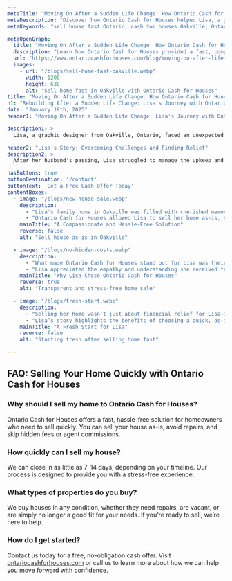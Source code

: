 ```yaml
---
metaTitle: "Moving On After a Sudden Life Change: How Ontario Cash for Houses Helped Lisa Rebuild | Ontario Cash for Houses"
metaDescription: "Discover how Ontario Cash for Houses helped Lisa, a graphic designer from Oakville, Ontario, sell her home quickly and stress-free after a major life change."
metaKeywords: "sell house fast Ontario, cash for houses Oakville, Ontario real estate solutions, sell home as-is, fast home sale Ontario, Ontario Cash for Houses"

metaOpenGraph:
  title: "Moving On After a Sudden Life Change: How Ontario Cash for Houses Helped Lisa Rebuild"
  description: "Learn how Ontario Cash for Houses provided a fast, compassionate solution for Lisa in Oakville, helping her sell her home and start fresh."
  url: "https://www.ontariocashforhouses.com/blog/moving-on-after-life-change"
  images:
    - url: "/blogs/sell-home-fast-oakville.webp"
      width: 1200
      height: 630
      alt: "Sell home fast in Oakville with Ontario Cash for Houses"
title: "Moving On After a Sudden Life Change: How Ontario Cash for Houses Helped Lisa Rebuild"
h1: "Rebuilding After a Sudden Life Change: Lisa's Journey with Ontario Cash for Houses"
date: "January 18th, 2025"
header1: "Moving On After a Sudden Life Change: Lisa's Journey with Ontario Cash for Houses"

description1: >
  Lisa, a graphic designer from Oakville, Ontario, faced an unexpected life change that left her needing to sell her family home quickly and stress-free. Discover how Ontario Cash for Houses helped Lisa rebuild her life with a compassionate and efficient home-selling process.

header2: "Lisa's Story: Overcoming Challenges and Finding Relief"
description2: >
  After her husband's passing, Lisa struggled to manage the upkeep and financial strain of her large family home. She wanted to downsize but was overwhelmed by the thought of selling traditionally. Ontario Cash for Houses provided the perfect solution.

hasButtons: true
buttonDestination: '/contact'
buttonText: 'Get a Free Cash Offer Today'
contentBoxes:
  - image: "/blogs/new-house-sale.webp"
    description: 
      - "Lisa's family home in Oakville was filled with cherished memories, but the upkeep and financial strain became too much to handle. Repairs, cleaning, and staging were out of the question for Lisa, who needed a quick and simple solution to move forward."
      - "Ontario Cash for Houses allowed Lisa to sell her home as-is, saving her time, money, and stress. With a fair cash offer and no hidden fees, she finalized the sale within two weeks and used the funds to purchase a cozy townhouse closer to her family."
    mainTitle: "A Compassionate and Hassle-Free Solution"
    reverse: false
    alt: "Sell house as-is in Oakville"

  - image: "/blogs/no-hidden-costs.webp"
    description: 
      - "What made Ontario Cash for Houses stand out for Lisa was their transparent process. The cash offer included no hidden fees or agent commissions, allowing Lisa to keep more of her money and move on with confidence."
      - "Lisa appreciated the empathy and understanding she received from the team. They worked around her timeline and ensured the process was smooth and stress-free from start to finish."
    mainTitle: "Why Lisa Chose Ontario Cash for Houses"
    reverse: true
    alt: "Transparent and stress-free home sale"

  - image: "/blogs/fresh-start.webp"
    description: 
      - "Selling her home wasn’t just about financial relief for Lisa—it was about starting fresh. With Ontario Cash for Houses, she was able to leave the stress behind and focus on rebuilding her life in a new home closer to her loved ones."
      - "Lisa’s story highlights the benefits of choosing a quick, as-is home sale solution during challenging times."
    mainTitle: "A Fresh Start for Lisa"
    reverse: false
    alt: "Starting fresh after selling home fast"

---
```


## **FAQ: Selling Your Home Quickly with Ontario Cash for Houses**

### **Why should I sell my home to Ontario Cash for Houses?**
Ontario Cash for Houses offers a fast, hassle-free solution for homeowners who need to sell quickly. You can sell your house as-is, avoid repairs, and skip hidden fees or agent commissions.

### **How quickly can I sell my house?**
We can close in as little as 7-14 days, depending on your timeline. Our process is designed to provide you with a stress-free experience.

### **What types of properties do you buy?**
We buy houses in any condition, whether they need repairs, are vacant, or are simply no longer a good fit for your needs. If you’re ready to sell, we’re here to help.

### **How do I get started?**
Contact us today for a free, no-obligation cash offer. Visit [ontariocashforhouses.com](https://www.ontariocashforhouses.com) or call us to learn more about how we can help you move forward with confidence.
